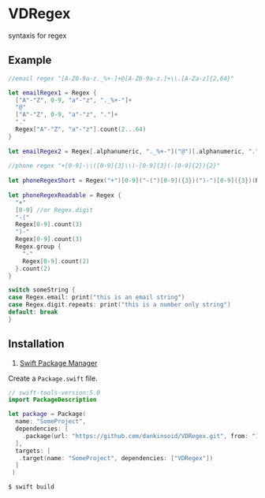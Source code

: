 # VDRegex
 syntaxis for regex
 ## Example
```swift
//email regex "[A-Z0-9a-z._%+-]+@[A-Z0-9a-z.]+\\.[A-Za-z]{2,64}"

let emailRegex1 = Regex {
  ["A"-"Z", 0-9, "a"-"z", "._%+-"]+
  "@"
  ["A"-"Z", 0-9, "a"-"z", "."]+
  "."
  Regex["A"-"Z", "a"-"z"].count(2...64)
}
 
let emailRegex2 = Regex[.alphanumeric, "._%+-"]("@")[.alphanumeric, "."](".")[.alphabetic].count(2...64)
 
//phone regex "+[0-9]-\\([0-9]{3}\\)-[0-9]{3}(-[0-9]{2}){2}"
 
let phoneRegexShort = Regex("+")[0-9]("-(")[0-9]({3})(")-")[0-9]({3})(Regex("-")[0-9]({2}))({2})
 
let phoneRegexReadable = Regex {
  "+"
  [0-9] //or Regex.digit
  "-("
  Regex[0-9].count(3)
  ")-"
  Regex[0-9].count(3)
  Regex.group {
    "-"
    Regex[0-9].count(2)
  }.count(2)
}

switch someString {
case Regex.email: print("this is an email string")
case Regex.digit.repeats: print("this is a number only string")
default: break
}
```
 ## Installation
 1. [Swift Package Manager](https://github.com/apple/swift-package-manager)
 
 Create a `Package.swift` file.
 ```swift
 // swift-tools-version:5.0
 import PackageDescription
 
 let package = Package(
   name: "SomeProject",
   dependencies: [
     .package(url: "https://github.com/dankinsoid/VDRegex.git", from: "1.6.0")
   ],
   targets: [
    .target(name: "SomeProject", dependencies: ["VDRegex"])
   ]
  )
```
```ruby
$ swift build
```
